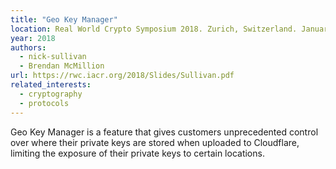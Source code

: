 ```yaml
---
title: "Geo Key Manager"
location: Real World Crypto Symposium 2018. Zurich, Switzerland. January 2018.
year: 2018
authors:
  - nick-sullivan
  - Brendan McMillion
url: https://rwc.iacr.org/2018/Slides/Sullivan.pdf
related_interests:
  - cryptography
  - protocols
---
```


Geo Key Manager is a feature that gives customers unprecedented control over where their private keys are stored when uploaded to Cloudflare, limiting the exposure of their private keys to certain locations.
